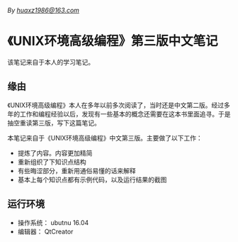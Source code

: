<!--
    作者：华校专
    email: huaxz1986@163.com
**  本文档可用于个人学习目的，不得用于商业目的  **
-->
<i>By huaxz1986@163.com</i>
# 《UNIX环境高级编程》第三版中文笔记

该笔记来自于本人的学习笔记。

## 缘由

《UNIX环境高级编程》本人在多年以前多次阅读了，当时还是中文第二版。经过多年的工作和编程经验以后，发现有一些基本的概念还需要在这本书里面追寻。于是抽空重读第三版，写下这篇笔记。

本笔记来自于《UNIX环境高级编程》中文第三版。主要做了以下工作：

- 提炼了内容。内容更加精简
- 重新组织了下知识点结构
- 有些晦涩部分，重新用通俗易懂的话来解释
- 基本上每个知识点都有示例代码，以及运行结果的截图


## 运行环境

- 操作系统： ubutnu 16.04
- 编辑器： QtCreator

